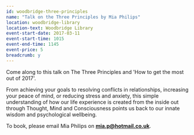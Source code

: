 ```yaml
---
id: woodbridge-three-principles
name: "Talk on the Three Principles by Mia Philips"
location: woodbridge-library
location-text: Woodbridge Library
event-start-date: 2017-03-11
event-start-time: 1015
event-end-time: 1145
event-price: 5
breadcrumb: y
---
```


Come along to this talk on The Three Principles and 'How to get the most out of 2017'.

From achieving your goals to resolving conflicts in relationships, increasing your peace of mind, or reducing stress and anxiety, this simple understanding of how our life experience is created from the inside out through Thought, Mind and Consciousness points us back to our innate wisdom and psychological wellbeing.

To book, please email Mia Philips on **mia.p@hotmail.co.uk**.
